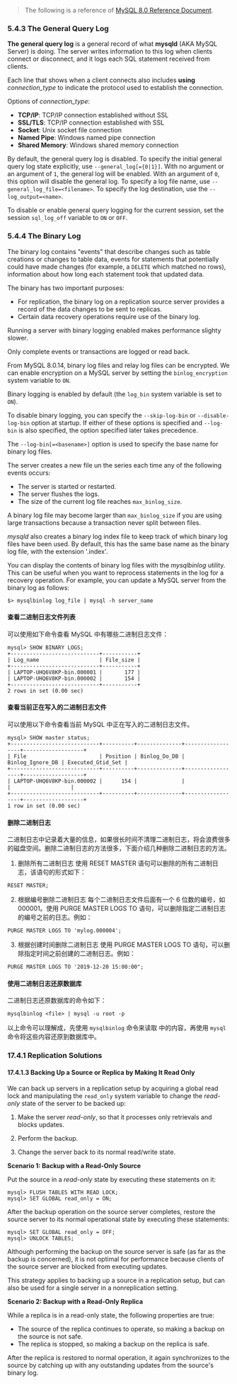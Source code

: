 > The following is a reference of [MySQL 8.0 Reference Document](https://dev.mysql.com/doc/refman/8.0/en/).

### 5.4.3 The General Query Log

**The general query log** is a general record of what **mysqld** (AKA MySQL Server) is doing. The server writes information to this log when clients connect or disconnect, and it logs each SQL statement received from clients.

Each line that shows when a client connects also includes **using** *connection_type* to indicate the protocol used to establish the connection.

Options of *connection_type*:

- **TCP/IP**: TCP/IP connection established without SSL
- **SSL/TLS**: TCP/IP connection established with SSL
- **Socket**: Unix socket file connection
- **Named Pipe**: Windows named pipe connection
- **Shared Memory**: Windows shared memory connection

By default, the general query log is disabled. To specify the initial general query log state explicitly, use `--general_log[={0|1}]`. With no argument or an argument of `1`, the general log will be enabled. With an argument of `0`, this option will disable the general log. To specify a log file name, use `--general_log_file=<filename>`. To specify the log destination, use the `--log_output=<name>`.

To disable or enable general query logging for the current session, set the session `sql_log_off` variable to `ON` or `OFF`.

### 5.4.4 The Binary Log

The binary log contains "events" that describe changes such as table creations or changes to table data, events for statements that potentially could have made changes (for example, a `DELETE` which matched no rows), information about how long each statement took that updated data.

The binary has two important purposes:

- For replication, the binary log on a replication source server provides a record of the data changes to be sent to replicas.
- Certain data recovery operations require use of the binary log.

Running a server with binary logging enabled makes performance slighty slower.

Only complete events or transactions are logged or read back.

From MySQL 8.0.14, binary log files and relay log files can be encrypted. We can enable encryption on a MySQL server by setting the `binlog_encryption` system variable to `ON`.

Binary logging is enabled by default (the `log_bin` system variable is set to `ON`).

To disable binary logging, you can specify the `--skip-log-bin` or `--disable-log-bin` option at startup. If either of these options is specified and `--log-bin` is also specified, the option specified later takes precedence. 

The `--log-bin[=<basename>]` option is used to specify the base name for binary log files.

The server creates a new file un the series each time any of the following events occurs:

- The server is started or restarted.
- The server flushes the logs.
- The size of the current log file reaches `max_binlog_size`.

A binary log file may become larger than `max_binlog_size` if you are using large transactions because a transaction never split between files.

*mysqld* also creates a binary log index file to keep track of which binary log files have been used. By default, this has the same base name as the binary log file, with the extension '.index'.

You can display the contents of binary log files with the *mysqlbinlog* utility. This can be useful when you want to reprocess statements in the log for a recovery operation. For example, you can update a MySQL server from the binary log as follows:

```
$> mysqlbinlog log_file | mysql -h server_name
```

#### 查看二进制日志文件列表
可以使用如下命令查看 MySQL 中有哪些二进制日志文件：
```
mysql> SHOW BINARY LOGS;
+----------------------------+-----------+
| Log_name                   | File_size |
+----------------------------+-----------+
| LAPTOP-UHQ6V8KP-bin.000001 |       177 |
| LAPTOP-UHQ6V8KP-bin.000002 |       154 |
+----------------------------+-----------+
2 rows in set (0.00 sec)
```

#### 查看当前正在写入的二进制日志文件
可以使用以下命令查看当前 MySQL 中正在写入的二进制日志文件。
```
mysql> SHOW master status;
+----------------------------+----------+--------------+------------------+-------------------+
| File                       | Position | Binlog_Do_DB | Binlog_Ignore_DB | Executed_Gtid_Set |
+----------------------------+----------+--------------+------------------+-------------------+
| LAPTOP-UHQ6V8KP-bin.000002 |      154 |              |                  |                   |
+----------------------------+----------+--------------+------------------+-------------------+
1 row in set (0.00 sec)
```

#### 删除二进制日志
二进制日志中记录着大量的信息，如果很长时间不清理二进制日志，将会浪费很多的磁盘空间。删除二进制日志的方法很多，下面介绍几种删除二进制日志的方法。

1. 删除所有二进制日志
使用 RESET MASTER 语句可以删除的所有二进制日志，该语句的形式如下：
```
RESET MASTER;
```

2. 根据编号删除二进制日志
每个二进制日志文件后面有一个 6 位数的编号，如 000001。使用 PURGE MASTER LOGS TO 语句，可以删除指定二进制日志的编号之前的日志。例如：

```
PURGE MASTER LOGS TO 'mylog.000004';
```

3. 根据创建时间删除二进制日志
使用 PURGE MASTER LOGS TO 语句，可以删除指定时间之前创建的二进制日志。例如：

```
PURGE MASTER LOGS TO '2019-12-20 15:00:00";
```

#### 使用二进制日志还原数据库

二进制日志还原数据库的命令如下：

```
mysqlbinlog <file> | mysql -u root -p
```
以上命令可以理解成，先使用 `mysqlbinlog` 命令来读取 <file> 中的内容，再使用 `mysql` 命令将这些内容还原到数据库中。

### 17.4.1 Replication Solutions

#### 17.4.1.3 Backing Up a Source or Replica by Making It Read Only

We can back up servers in a replication setup by acquiring a global read lock and manipulating the `read_only` system variable to change the *read-only* state of the server to be backed up:

1. Make the server *read-only*, so that it processes only retrievals and blocks updates.

2. Perform the backup.

3. Change the server back to its normal read/write state.

**Scenario 1: Backup with a Read-Only Source**

Put the source in a *read-only* state by executing these statements on it:

```
mysql> FLUSH TABLES WITH READ LOCK;
mysql> SET GLOBAL read_only = ON;
```

After the backup operation on the source server completes, restore the source server to its normal operational state by executing these statements:

```
mysql> SET GLOBAL read_only = OFF;
mysql> UNLOCK TABLES;
```

Although performing the backup on the source server is safe (as far as the backup is concerned), it is not optimal for performance because clients of the source server are blocked from executing updates.

This strategy applies to backing up a source in a replication setup, but can also be used for a single server in a nonreplication setting.

**Scenario 2: Backup with a Read-Only Replica**

While a replica is in a read-only state, the following properties are true:

- The source of the replica continues to operate, so making a backup on the source is not safe.
- The replica is stopped, so making a backup on the replica is safe.

After the replica is restored to normal operation, it again synchronizes to the source by catching up with any outstanding updates from the source's binary log.